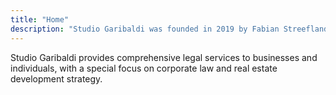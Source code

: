 ```yaml
---
title: "Home"
description: "Studio Garibaldi was founded in 2019 by Fabian Streefland and offers legal advice to companies and individuals. Also, Studio Garibaldi offers strategic advice in the field of real estate development."
---
```


Studio Garibaldi provides comprehensive legal services to businesses and individuals, with a special focus on corporate law and real estate development strategy.

